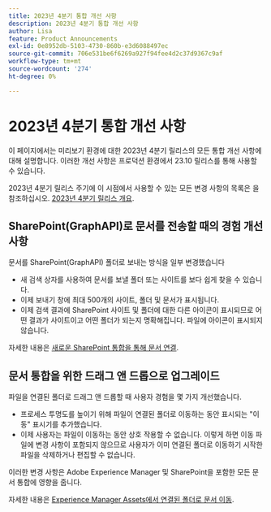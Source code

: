 ```yaml
---
title: 2023년 4분기 통합 개선 사항
description: 2023년 4분기 통합 개선 사항
author: Lisa
feature: Product Announcements
exl-id: 0e8952db-5103-4730-860b-e3d6088497ec
source-git-commit: 706e531be6f6269a927f94fee4d2c37d9367c9af
workflow-type: tm+mt
source-wordcount: '274'
ht-degree: 0%

---
```


# 2023년 4분기 통합 개선 사항

이 페이지에서는 미리보기 환경에 대한 2023년 4분기 릴리스의 모든 통합 개선 사항에 대해 설명합니다. 이러한 개선 사항은 프로덕션 환경에서 23.10 릴리스를 통해 사용할 수 있습니다.

2023년 4분기 릴리스 주기에 이 시점에서 사용할 수 있는 모든 변경 사항의 목록은 을 참조하십시오. [2023년 4분기 릴리스 개요](/help/quicksilver/product-announcements/product-releases/23-q4-release-activity/23-q4-release-overview.md).

## SharePoint(GraphAPI)로 문서를 전송할 때의 경험 개선 사항

문서를 SharePoint(GraphAPI) 폴더로 보내는 방식을 일부 변경했습니다

* 새 검색 상자를 사용하여 문서를 보낼 폴더 또는 사이트를 보다 쉽게 찾을 수 있습니다.
* 이제 보내기 창에 최대 500개의 사이트, 폴더 및 문서가 표시됩니다.
* 이제 검색 결과에 SharePoint 사이트 및 폴더에 대한 다른 아이콘이 표시되므로 어떤 결과가 사이트이고 어떤 폴더가 되는지 명확해집니다. 파일에 아이콘이 표시되지 않습니다.

자세한 내용은 [새로운 SharePoint 통합을 통해 문서 연결](/help/quicksilver/administration-and-setup/configure-integrations/configure-sharepoint-integration.md#link-documents-through-the-new-sharepoint-integration).

## 문서 통합을 위한 드래그 앤 드롭으로 업그레이드

파일을 연결된 폴더로 드래그 앤 드롭할 때 사용자 경험을 몇 가지 개선했습니다.

* 프로세스 투명도를 높이기 위해 파일이 연결된 폴더로 이동하는 동안 표시되는 &quot;이동&quot; 표시기를 추가했습니다.
* 이제 사용자는 파일이 이동하는 동안 상호 작용할 수 없습니다. 이렇게 하면 이동 파일에 변경 사항이 포함되지 않으므로 사용자가 이미 연결된 폴더로 이동하기 시작한 파일을 삭제하거나 편집할 수 없습니다.

이러한 변경 사항은 Adobe Experience Manager 및 SharePoint을 포함한 모든 문서 통합에 영향을 줍니다.

자세한 내용은 [Experience Manager Assets에서 연결된 폴더로 문서 이동](/help/quicksilver/documents/adobe-workfront-for-experience-manager-assets-essentials/send-to-aem.md#move-a-document-to-a-linked-folder-in-experience-manager-assets).
